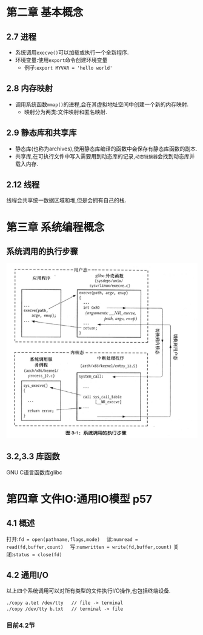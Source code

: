 # 第二章 基本概念
## 2.7 进程
- 系统调用`execve()`可以加载或执行一个全新程序.
- 环境变量:使用`export`命令创建环境变量
    - 例子:`export MYVAR = 'hello world'`
## 2.8 内存映射
- 调用系统函数`mmap()`的进程,会在其虚拟地址空间中创建一个新的内存映射.
    - 映射分为两类:文件映射和匿名映射.
## 2.9 静态库和共享库
- 静态库(也称为archives),使用静态库编译的函数中会保存有静态库函数的副本.
- 共享库,在可执行文件中写入需要用到动态库的记录,`动态链接器`会找到动态库并载入内存.
## 2.12 线程
线程会共享统一数据区域和堆,但是会拥有自己的栈.

# 第三章 系统编程概念
## 系统调用的执行步骤
![syscall][1]
## 3.2,3.3 库函数
GNU C语言函数库glibc
# 第四章 文件IO:通用IO模型 p57
## 4.1 概述
打开:`fd = open(pathname,flags,mode)`
&emsp;读:`numread = read(fd,buffer,count)`
&emsp;写:`numwritten = write(fd,buffer,count)`
关闭:`status = close(fd)`
## 4.2 通用I/O
以上四个系统调用可以对所有类型的文件执行I/O操作,也包括终端设备.
```
./copy a.tet /dev/tty   // file -> terminal
./copy /dev/tty b.txt   // terminal -> file
```
### 目前4.2节







[1]:./fig/syscall.png
